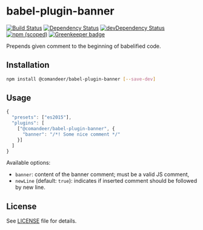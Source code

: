 # babel-plugin-banner

[![Build Status](https://travis-ci.org/Comandeer/babel-plugin-banner.svg?branch=master)](https://travis-ci.org/Comandeer/babel-plugin-banner) [![Dependency Status](https://david-dm.org/Comandeer/babel-plugin-banner.svg)](https://david-dm.org/Comandeer/babel-plugin-banner) [![devDependency Status](https://david-dm.org/Comandeer/babel-plugin-banner/dev-status.svg)](https://david-dm.org/Comandeer/babel-plugin-banner#info=devDependencies) [![npm (scoped)](https://img.shields.io/npm/v/@comandeer/babel-plugin-banner.svg)](https://www.npmjs.com/package/@comandeer/babel-plugin-banner) [![Greenkeeper badge](https://badges.greenkeeper.io/Comandeer/babel-plugin-banner.svg)](https://greenkeeper.io/)

Prepends given comment to the beginning of babelified code.

## Installation

```bash
npm install @comandeer/babel-plugin-banner [--save-dev]
```

## Usage

```javascript
{
  "presets": ["es2015"],
  "plugins": [
    ["@comandeer/babel-plugin-banner", {
      "banner": "/*! Some nice comment */"
    }]
  ]
}
```

Available options:
* `banner`: content of the banner comment; must be a valid JS comment,
* `newLine` (default: `true`): indicates if inserted comment should be followed by new line.

## License

See [LICENSE](./LICENSE) file for details.
